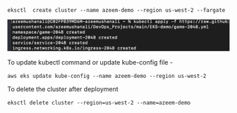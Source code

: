 ```
eksctl  create cluster --name azeem-demo --region us-west-2 --fargate
```
![Alt text](static/image-create-cluster.png)


To update kubectl command or update kube-config file - 
```
aws eks update kube-config --name azeem-demo --region us-west-2
```




To delete the cluster after deployment
```
eksctl delete cluster --region=us-west-2 --name=azeem-demo
```